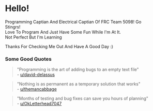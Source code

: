 # Hello!

Programming Captian And Electrical Captian Of FRC Team 5098! Go Stingrs!  
Love To Program And Just Have Some Fun While I'm At It.  
Not Perfect But I'm Learning

Thanks For Checking Me Out And Have A Good Day :)


### Some Good Quotes

> "Programming is the art of adding bugs to an empty text file"  
> \- [u/david-delassus](https://reddit.com/u/david-delassus)

> "Nothing is as permanent as a temporary solution that works"  
> \- [u/themancabbage](https://reddit.com/u/themancabbage)

> "Months of testing and bug fixes can save you hours of planning"  
> \- [u/OkLetterhead7047](https://reddit.com/u/u/OkLetterhead7047)

<!---
J-The-Fox/J-The-Fox is a ✨ special ✨ repository because its `README.md` (this file) appears on your GitHub profile.
You can click the Preview link to take a look at your changes.
--->
